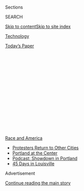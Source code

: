<div id="app">

<div>

<div>

<div>

<div class="NYTAppHideMasthead css-1q2w90k e1suatyy0">

<div class="section css-ui9rw0 e1suatyy2">

<div class="css-eph4ug er09x8g0">

<div class="css-6n7j50">

</div>

<span class="css-1dv1kvn">Sections</span>

<div class="css-10488qs">

<span class="css-1dv1kvn">SEARCH</span>

</div>

[Skip to content](#site-content)[Skip to site
index](#site-index)

</div>

<div id="masthead-section-label" class="css-1wr3we4 eaxe0e00">

[Technology](https://www.nytimes.com/section/technology)

</div>

<div class="css-10698na e1huz5gh0">

</div>

</div>

<div id="masthead-bar-one" class="section hasLinks css-15hmgas e1csuq9d3">

<div class="css-uqyvli e1csuq9d0">

</div>

<div class="css-1uqjmks e1csuq9d1">

</div>

<div class="css-9e9ivx">

[](https://myaccount.nytimes.com/auth/login?response_type=cookie&client_id=vi)

</div>

<div class="css-1bvtpon e1csuq9d2">

[Today’s
Paper](https://www.nytimes.com/section/todayspaper)

</div>

</div>

</div>

</div>

<div data-aria-hidden="false">

<div id="site-content" data-role="main">

<div>

<div class="css-1aor85t" style="opacity:0.000000001;z-index:-1;visibility:hidden">

<div class="css-1hqnpie">

<div class="css-epjblv">

<span class="css-17xtcya">[Technology](/section/technology)</span><span class="css-x15j1o">|</span><span class="css-fwqvlz">Twitter
Adds Warnings to Trump and White House Tweets, Fueling
Tensions</span>

</div>

<div class="css-k008qs">

<div class="css-1iwv8en">

<span class="css-18z7m18"></span>

<div>

</div>

</div>

<span class="css-1n6z4y">https://nyti.ms/36HJflc</span>

<div class="css-1705lsu">

<div class="css-4xjgmj">

<div class="css-4skfbu" data-role="toolbar" data-aria-label="Social Media Share buttons, Save button, and Comments Panel with current comment count" data-testid="share-tools">

  - 
  - 
  - 
  - 
    
    <div class="css-6n7j50">
    
    </div>

  - 
  - 

</div>

</div>

</div>

</div>

</div>

</div>

<div id="NYT_TOP_BANNER_REGION" class="css-13pd83m">

<div>

<div id="styln-prism-menu-1590763508878" class="section interactive-content interactive-size-medium css-1edisqu">

<div class="css-17ih8de interactive-body">

<div id="scroll-container" class="css-1gj85ro">

[<span class="styln-title-wrap"><span class="css-1pje3qr">Race
and</span><span class="css-1pje3qr">
America</span></span>](https://www.nytimes.com/news-event/george-floyd-protests-minneapolis-new-york-los-angeles?action=click&pgtype=Article&state=default&region=TOP_BANNER&context=storylines_menu)

  - [Protesters Return to Other
    Cities](https://www.nytimes.com/2020/07/26/us/protests-portland-seattle-trump.html?action=click&pgtype=Article&state=default&region=TOP_BANNER&context=storylines_menu)
  - [Portland at the
    Center](https://www.nytimes.com/2020/07/24/us/portland-oregon-protests-white-race.html?action=click&pgtype=Article&state=default&region=TOP_BANNER&context=storylines_menu)
  - [Podcast: Showdown in
    Portland](https://www.nytimes.com/2020/07/23/podcasts/the-daily/portland-protests.html?action=click&pgtype=Article&state=default&region=TOP_BANNER&context=storylines_menu)
  - [45 Days in
    Louisville](https://www.nytimes.com/interactive/2020/07/16/us/black-lives-matter-protests-louisville-breonna-taylor.html?action=click&pgtype=Article&state=default&region=TOP_BANNER&context=storylines_menu)

</div>

</div>

</div>

</div>

</div>

<div id="top-wrapper" class="css-1sy8kpn">

<div id="top-slug" class="css-l9onyx">

Advertisement

</div>

[Continue reading the main
story](#after-top)

<div class="ad top-wrapper" style="text-align:center;height:100%;display:block;min-height:250px">

<div id="top" class="place-ad" data-position="top" data-size-key="top">

</div>

</div>

<div id="after-top">

</div>

</div>

<div>

<div id="sponsor-wrapper" class="css-1hyfx7x">

<div id="sponsor-slug" class="css-19vbshk">

Supported by

</div>

[Continue reading the main
story](#after-sponsor)

<div id="sponsor" class="ad sponsor-wrapper" style="text-align:center;height:100%;display:block">

</div>

<div id="after-sponsor">

</div>

</div>

<div class="css-186x18t">

</div>

<div class="css-1vkm6nb ehdk2mb0">

# Twitter Adds Warnings to Trump and White House Tweets, Fueling Tensions

</div>

Twitter said the tweets, which implied that protesters in Minneapolis
could be shot, glorified violence — the first time it had applied such
warnings to any public figure’s posts.

<div class="css-18e8msd">

<div class="css-vp77d3 epjyd6m0">

<div class="css-1baulvz">

By [<span class="css-1baulvz" itemprop="name">Davey
Alba</span>](https://www.nytimes.com/by/davey-alba),
[<span class="css-1baulvz" itemprop="name">Kate
Conger</span>](https://www.nytimes.com/by/kate-conger) and
[<span class="css-1baulvz last-byline" itemprop="name">Raymond
Zhong</span>](https://www.nytimes.com/by/raymond-zhong)

</div>

</div>

  - 
    
    <div class="css-ld3wwf e16638kd2">
    
    Published May 29, 2020Updated June 3,
    2020
    
    </div>

  - 
    
    <div class="css-4xjgmj">
    
    <div class="css-pvvomx" data-role="toolbar" data-aria-label="Social Media Share buttons, Save button, and Comments Panel with current comment count" data-testid="share-tools">
    
      - 
      - 
      - 
      - 
        
        <div class="css-6n7j50">
        
        </div>
    
      - 
      - 
    
    </div>
    
    </div>

</div>

</div>

<div class="section meteredContent css-1r7ky0e" name="articleBody" itemprop="articleBody">

<div class="css-79elbk" data-testid="photoviewer-wrapper">

<div class="css-z3e15g" data-testid="photoviewer-wrapper-hidden">

</div>

<div class="css-1a48zt4 ehw59r15" data-testid="photoviewer-children">

![<span class="css-16f3y1r e13ogyst0" data-aria-hidden="true">President
Trump on Thursday signed an executive order meant to limit social media
companies’ legal protections against liability
claims.</span><span class="css-cnj6d5 e1z0qqy90" itemprop="copyrightHolder"><span class="css-1ly73wi e1tej78p0">Credit...</span><span>Doug
Mills/The New York
Times</span></span>](https://static01.nyt.com/images/2020/05/29/world/29trump-twitter-1/merlin_172931115_a46552ea-338d-4dcd-b9d1-33132a437045-articleLarge.jpg?quality=75&auto=webp&disable=upscale)

</div>

</div>

<div class="css-1fanzo5 StoryBodyCompanionColumn">

<div class="css-53u6y8">

Twitter escalated its confrontation with President Trump on Friday,
adding warning labels to two [tweets by Mr.
Trump](https://www.nytimes.com/2020/06/03/us/politics/trump-twitter-fact-check.html)
and the official White House Twitter account that implied that
[protesters in
Minneapolis](https://www.nytimes.com/2020/05/30/us/george-floyd-minneapolis.html)
could be shot.

</div>

</div>

<div>

</div>

<div class="css-1fanzo5 StoryBodyCompanionColumn">

<div class="css-53u6y8">

Amid the unrest in Minnesota, Mr. Trump
[posted](https://twitter.com/realDonaldTrump/status/1266231100780744704)a
message on Twitter early Friday saying that “when the looting starts,
the shooting starts.” Twitter quickly prevented users from viewing the
tweet without reading a brief notice that the post glorified violence,
the first time it had applied such a warning on any public figure’s
tweets. The [official White House account then
reposted](https://twitter.com/WhiteHouse/status/1266342941649506304) Mr.
Trump’s message; Twitter responded by adding the same notice.

</div>

</div>

<div class="css-1fanzo5 StoryBodyCompanionColumn">

<div class="css-53u6y8">

Twitter’s actions came a day after Mr. Trump [signed an executive
order](https://www.nytimes.com/2020/05/28/us/politics/trump-jack-dorsey.html)
to limit its legal protections under a statute that shields social media
companies from liability for the content posted on their platforms.
Twitter [publicly opposed the executive
order](https://twitter.com/Policy/status/1266170586197262337), calling
it “a reactionary and politicized approach to a landmark law,” ramping
up a conflict with Mr. Trump that has exploded this week.

</div>

</div>

<div>

</div>

<div class="css-1fanzo5 StoryBodyCompanionColumn">

<div class="css-53u6y8">

The decision to add the new warning labels was approved by Jack Dorsey,
Twitter’s chief executive, after a late-night debate among company
officials, said a person with knowledge of the deliberations. Twitter
further tightened restrictions on the messages from Mr. Trump and the
White House by blocking users from liking or replying to them, though
people could still retweet the messages if they added a comment of their
own.

But Twitter did not go as far as taking the posts down, saying it was in
the public’s interest that the messages remain
accessible.

</div>

</div>

<div class="css-79elbk" data-testid="photoviewer-wrapper">

<div class="css-z3e15g" data-testid="photoviewer-wrapper-hidden">

</div>

<div class="css-1a48zt4 ehw59r15" data-testid="photoviewer-children">

<div class="css-1xdhyk6 erfvjey0">

<span class="css-1ly73wi e1tej78p0">Image</span>

<div class="css-zjzyr8">

<div data-testid="lazyimage-container" style="height:176.57777777777775px">

</div>

</div>

</div>

</div>

</div>

<div class="css-1fanzo5 StoryBodyCompanionColumn">

<div class="css-53u6y8">

The back-and-forth between [Mr. Trump and
Twitter](https://www.nytimes.com/2020/06/03/us/politics/trump-twitter-fact-check.html)
on Friday punctuated a week of conflict between the two.

</div>

</div>

<div class="css-1fanzo5 StoryBodyCompanionColumn">

<div class="css-53u6y8">

The tussle began after Mr. Trump tweeted a hurtful and unsubstantiated
conspiracy theory
[this](https://twitter.com/realDonaldTrump/status/1257258214615367680?ref_src=twsrc%5Etfw%7Ctwcamp%5Etweetembed%7Ctwterm%5E1257258214615367680%7Ctwgr%5E&ref_url=https%3A%2F%2Fwww.nytimes.com%2F2020%2F05%2F26%2Fbusiness%2Fletter-to-twitter-ceo.html)
[month](https://twitter.com/realDonaldTrump/status/1260161295019630592?ref_src=twsrc%5Etfw%7Ctwcamp%5Etweetembed%7Ctwterm%5E1260161295019630592%7Ctwgr%5E&ref_url=https%3A%2F%2Fwww.nytimes.com%2F2020%2F05%2F26%2Fbusiness%2Fletter-to-twitter-ceo.html)
to attack the MSNBC host Joe Scarborough, which [caused critics to call
on Twitter to remove the
messages](https://www.nytimes.com/2020/05/26/opinion/trump-scarborough-twitter.html).
While Twitter did not take those posts down, [it added fact-checking
labels for the first
time](https://www.nytimes.com/2020/05/26/technology/twitter-trump-mail-in-ballots.html)
to two of the president’s election-related posts on Tuesday. The labels
stood out because Twitter for years did little to moderate Mr. Trump’s
often inaccurate and threatening posts.

That immediately ignited Mr. Trump’s ire. He accused Twitter of stifling
free speech and said he would not allow the social media companies to
operate unfettered. And in an apparent act of retaliation, he [signed
the executive
order](https://www.nytimes.com/2020/05/28/us/politics/trump-jack-dorsey.html)
on Thursday taking aim at Section 230 of the Communications Decency Act,
which provides the liability shield to the tech companies.

</div>

</div>

<div>

</div>

<div class="css-1fanzo5 StoryBodyCompanionColumn">

<div class="css-53u6y8">

Twitter and Mr. Trump are now in a standoff. The company has said it
will continue putting warning labels and restrictions on tweets that
incite violence or spread false information about elections and the
coronavirus. And Mr. Trump, who once tweeted up to 108 times a day this
month, shows no signs of stopping his usage of the service, lashing out
on Friday on Twitter about Twitter itself.

“Twitter is doing nothing about all of the lies & propaganda being put
out by China or the Radical Left Democrat Party,” [he
wrote](https://twitter.com/realDonaldTrump/status/1266326065833824257).
“They have targeted Republicans, Conservatives & the President of the
United States. Section 230 should be revoked by Congress. Until then, it
will be regulated\!”

He posted several other tweets citing similar views by his favorite Fox
News hosts. And as if daring Twitter, he posted another message about
looting leading to shooting on Friday afternoon.

</div>

</div>

<div class="css-cfo9c3">

</div>

<div class="css-1fanzo5 StoryBodyCompanionColumn">

<div class="css-53u6y8">

In its separate Twitter account, the White House [jabbed directly at Mr.
Dorsey](https://twitter.com/WhiteHouse/status/1266373803870806023): “The
President did not glorify violence. He clearly condemned it. @Jack and
Twitter’s biased, bad-faith ‘fact-checkers’ have made it clear: Twitter
is a publisher, not a platform.”

And Dan Scavino, the president’s deputy chief of staff, said Twitter
should be targeting the protesters in Minneapolis. “Twitter is targeting
the President of the United States 24/7, while turning their heads to
protest organizers who are planning, plotting, and communicating their
next moves daily on this very platform,” [he
wrote](https://twitter.com/Scavino45/status/1266343153466060803). He
added that Twitter was full of it and “more and more people are
beginning to get it.”

[Twitter
said](https://twitter.com/TwitterComms/status/1266267446979129345) it
had decided to restrict Mr. Trump’s tweet about the protests in
Minnesota “based on the historical context of the last line, its
connection to violence, and the risk it could inspire similar actions
today.” It had applied a warning label [on a
tweet](https://twitter.com/OsmarTerra/status/1246474430676643842) from
the Brazilian minister of citizenship, Osmar Terra, last month, but the
label was not for glorifying violence.

Mr. Dorsey also
[tweeted](https://twitter.com/jack/status/1266390510278569984) on Friday
morning that social networks’ fact-checking process should use
open-source technology — software that is created and shared for general
use — and be verifiable by everyone. He did not respond to a request for
comment.

The conflict has thrown Twitter into chaos, with employees racing to
take action on Mr. Trump’s tweets while also scrambling to protect
themselves from harassment. [After Mr. Trump and his allies lashed
out](https://www.nytimes.com/2020/05/27/technology/trump-twitter.html)
at one Twitter employee who had publicly criticized Mr. Trump and other
Republican leaders, other employees removed their company affiliation
from their social media profiles or locked their accounts from public
view.

First Amendment scholars said Friday that Mr. Trump and his allies had
it backward and that he was the one trying to stifle speech that clashed
with his own views.

“Fundamentally this dispute is about whether Twitter has the right to
disagree with, criticize, and respond to the president,” said Jameel
Jaffer, executive director at the Knight First Amendment Institute at
Columbia University. “Obviously, it does. It is remarkable and truly
chilling that the president and his advisers seem to believe otherwise.”

</div>

</div>

<div class="css-1fanzo5 StoryBodyCompanionColumn">

<div class="css-53u6y8">

Revoking Section 230 protections would expose Twitter and other online
platforms to expansive potential legal vulnerability that could
undermine the fundamentals of their businesses. But it would also remove
the very legal standard that has allowed Mr. Trump to use Twitter so
effectively to communicate with his more than 80 million followers — no
matter how incendiary, false and even defamatory his messages may be.

Without a liability shield, Twitter and online companies would be forced
to [police accounts like Mr. Trump’s even more
closely](https://www.nytimes.com/2020/05/28/us/politics/trump-jack-dorsey.html)
to guard themselves against legal action.

Twitter has for years [faced
criticism](https://www.nytimes.com/2019/10/15/technology/trump-twitter-account.html)
over Mr. Trump’s posts on the platform. The company has said repeatedly
that the president did not violate its terms of service, however much he
appeared to skirt the line. It has also said that [blocking world
leaders](https://blog.twitter.com/en_us/topics/company/2018/world-leaders-and-twitter.html)
from the service or removing their tweets would hinder public debate.

Twitter did [announce last
year](https://www.nytimes.com/2019/06/27/technology/twitter-politicans-labels-abuse.html),
however, that it would in certain cases place warning labels on posts
from political figures that broke its rules, the feature it used with
Mr. Trump’s tweet about Minneapolis.

Mr. Trump’s message implying that the Minneapolis protesters could be
shot was also [posted on his official Facebook
page](https://www.facebook.com/DonaldTrump/posts/10164767134275725),
where it appears without any warning labels. Mark Zuckerberg, the
company’s chief executive, [told Fox
News](https://www.foxnews.com/media/facebook-mark-zuckerberg-twitter-fact-checking-trump)
this week that he was uncomfortable with Facebook’s being “the arbiter
of truth of everything that people say online.”

Protests have raged in Minneapolis this week over the death on Monday of
George Floyd, a black man who had been pinned down by a white police
officer who pressed his knee on Mr. Floyd’s neck.

Frederike Kaltheuner, a tech policy fellow at the Mozilla Foundation,
said Twitter’s confrontation with Mr. Trump raised questions about how
the platform would treat other world leaders. In March, the company
deleted posts by the presidents of Brazil and Venezuela that contained
unproven information about Covid-19 treatments.

</div>

</div>

<div class="css-1fanzo5 StoryBodyCompanionColumn">

<div class="css-53u6y8">

“I doubt that Twitter has the resources to consistently apply rules to
all heads of states that use their platform in all sorts of languages,”
Ms. Kaltheuner said. “From all we know about the many inconsistent ways
in which other policies are being enforced, my guess is that places that
rarely make U.S. news will likely be overlooked.”

In Mr. Trump’s tweets about Minneapolis on Friday, he also criticized
the response by Mayor Jacob Frey, a Democrat. Mr. Trump said Mr. Frey
must “get his act together and bring the City under control, or I will
send in the National Guard & get the job done right.”

Mr. Frey did not know about Mr. Trump’s tweets until a reporter read
them aloud during a news conference early on Friday. The mayor shook his
head and slammed a podium for emphasis.

“Weakness is refusing to take responsibility for your own actions,” he
said. “Weakness is pointing your finger at somebody else during a time
of crisis.”

He added, “Donald Trump knows nothing about the strength of
Minneapolis.”

Peter Baker, Russell Goldman and Adam Satariano contributed reporting.

</div>

</div>

<div>

</div>

</div>

<div>

</div>

<div>

</div>

<div>

</div>

<div>

<div id="bottom-wrapper" class="css-1ede5it">

<div id="bottom-slug" class="css-l9onyx">

Advertisement

</div>

[Continue reading the main
story](#after-bottom)

<div id="bottom" class="ad bottom-wrapper" style="text-align:center;height:100%;display:block;min-height:90px">

</div>

<div id="after-bottom">

</div>

</div>

</div>

</div>

</div>

## Site Index

<div>

</div>

## Site Information Navigation

  - [© <span>2020</span> <span>The New York Times
    Company</span>](https://help.nytimes.com/hc/en-us/articles/115014792127-Copyright-notice)

<!-- end list -->

  - [NYTCo](https://www.nytco.com/)
  - [Contact
    Us](https://help.nytimes.com/hc/en-us/articles/115015385887-Contact-Us)
  - [Work with us](https://www.nytco.com/careers/)
  - [Advertise](https://nytmediakit.com/)
  - [T Brand Studio](http://www.tbrandstudio.com/)
  - [Your Ad
    Choices](https://www.nytimes.com/privacy/cookie-policy#how-do-i-manage-trackers)
  - [Privacy](https://www.nytimes.com/privacy)
  - [Terms of
    Service](https://help.nytimes.com/hc/en-us/articles/115014893428-Terms-of-service)
  - [Terms of
    Sale](https://help.nytimes.com/hc/en-us/articles/115014893968-Terms-of-sale)
  - [Site
    Map](https://spiderbites.nytimes.com)
  - [Help](https://help.nytimes.com/hc/en-us)
  - [Subscriptions](https://www.nytimes.com/subscription?campaignId=37WXW)

</div>

</div>

</div>

</div>
